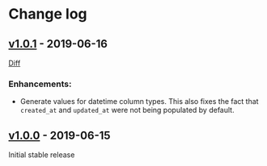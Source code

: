 # Change log

## [v1.0.1] - 2019-06-16

[Diff](https://github.com/abeiderman/active_record_data_loader/compare/v1.0.0...v1.0.1)

### Enhancements:
* Generate values for datetime column types. This also fixes the fact that `created_at` and `updated_at` were not being populated by default.

## [v1.0.0] - 2019-06-15

Initial stable release

[v1.0.0]: https://github.com/abeiderman/active_record_data_loader/releases/tag/v1.0.0
[v1.0.1]: https://github.com/abeiderman/active_record_data_loader/releases/tag/v1.0.1
